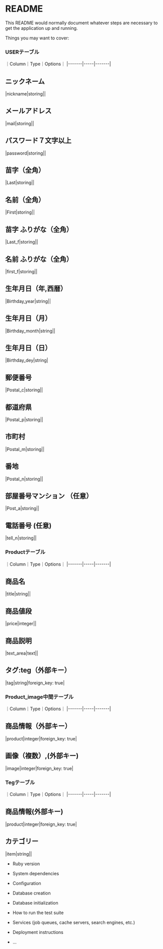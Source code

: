 # README

This README would normally document whatever steps are necessary to get the
application up and running.

Things you may want to cover:

### USERテーブル
｜Column｜Type｜Options｜
|-------|-----|-------|
## ニックネーム
|nickname|storing||
## メールアドレス
|mail|storing||
## パスワード７文字以上
|password|storing||
## 苗字（全角）
|Last|storing||
## 名前（全角）
|First|storing||
## 苗字 ふりがな（全角）
|Last_f|storing||
## 名前 ふりがな（全角）
|first_f|storing||
## 生年月日（年,西暦）
|Birthday_year|string||
## 生年月日（月）
|Birthday_month|string||
## 生年月日（日）
|Birthday_dey|string|

## 郵便番号
|Postal_c|storing||
## 都道府県
|Postal_p|storing||
## 市町村
|Postal_m|storing||
## 番地
|Postal_n|storing||
## 部屋番号マンション （任意）
|Post_a|storing||
## 電話番号 (任意)
|tell_n|storing||


### Productテーブル
｜Column｜Type｜Options｜
|-------|-----|-------|
## 商品名
|title|string||
## 商品値段
|price|integer||
## 商品説明
|text_area|text||
## タグ:teg（外部キー）
|tag|string|foreign_key: true|


### Product_image中間テーブル
｜Column｜Type｜Options｜
|-------|-----|-------|
## 商品情報（外部キー）
|product|integer|foreign_key: true|
## 画像（複数）,(外部キー)
|image|integer|foreign_key: true|


### Tegテーブル
｜Column｜Type｜Options｜
|-------|-----|-------|
## 商品情報(外部キー)
|product|integer|foreign_key: true|
## カテゴリー
|item|string||
* Ruby version

* System dependencies

* Configuration

* Database creation

* Database initialization

* How to run the test suite

* Services (job queues, cache servers, search engines, etc.)

* Deployment instructions

* ...
